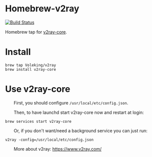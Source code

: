 # Homebrew-v2ray
[![Build Status](https://travis-ci.org/Voleking/homebrew-v2ray.svg?branch=master)](https://travis-ci.org/Voleking/homebrew-v2ray)

Homebrew tap for [v2ray-core](https://github.com/v2ray/v2ray-core).

# Install

```shell
brew tap Voleking/v2ray
brew install v2ray-core
```

# Use v2ray-core

&emsp;&emsp;First, you should configure `/usr/local/etc/config.json`.

&emsp;&emsp;Then, to have launchd start v2ray-core now and restart at login:
```shell
brew services start v2ray-core
```
&emsp;&emsp;Or, if you don't want/need a background service you can just run:
```shell
v2ray -config=/usr/local/etc/config.json
```
&emsp;&emsp;More about v2ray: https://www.v2ray.com/
